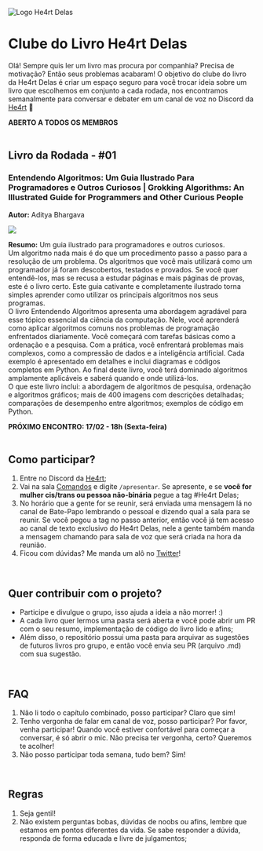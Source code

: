 ![Logo He4rt Delas](https://user-images.githubusercontent.com/70709761/218798759-ba019a52-4094-42e0-8108-6f6118a85fff.png)
<br />

# Clube do Livro He4rt Delas

Olá! Sempre quis ler um livro mas procura por companhia? Precisa de motivação? Então seus problemas acabaram! O objetivo do clube do livro da He4rt Delas é criar um espaço seguro para você trocar ideia sobre um livro que escolhemos em conjunto a cada rodada, nos encontramos semanalmente para conversar e debater em um canal de voz no Discord da [He4rt](https://discord.gg/he4rt) 💜

**ABERTO A TODOS OS MEMBROS**
<br />
<br />

## Livro da Rodada - #01

### **Entendendo Algoritmos: Um Guia Ilustrado Para Programadores e Outros Curiosos | Grokking Algorithms: An Illustrated Guide for Programmers and Other Curious People**

**Autor:** Aditya Bhargava

![](https://user-images.githubusercontent.com/70709761/218804565-10c93d07-1a38-4fb7-b40d-32405e07d524.jpg)

**Resumo:** Um guia ilustrado para programadores e outros curiosos.  
Um algoritmo nada mais é do que um procedimento passo a passo para a resolução de um problema. Os algoritmos que você mais utilizará como um programador já foram descobertos, testados e provados. Se você quer entendê-los, mas se recusa a estudar páginas e mais páginas de provas, este é o livro certo. Este guia cativante e completamente ilustrado torna simples aprender como utilizar os principais algoritmos nos seus programas.  
O livro Entendendo Algoritmos apresenta uma abordagem agradável para esse tópico essencial da ciência da computação. Nele, você aprenderá como aplicar algoritmos comuns nos problemas de programação enfrentados diariamente. Você começará com tarefas básicas como a ordenação e a pesquisa. Com a prática, você enfrentará problemas mais complexos, como a compressão de dados e a inteligência artificial. Cada exemplo é apresentado em detalhes e inclui diagramas e códigos completos em Python. Ao final deste livro, você terá dominado algoritmos amplamente aplicáveis e saberá quando e onde utilizá-los.  
O que este livro inclui: a abordagem de algoritmos de pesquisa, ordenação e algoritmos gráficos; mais de 400 imagens com descrições detalhadas; comparações de desempenho entre algoritmos; exemplos de código em Python.

**PRÓXIMO ENCONTRO: 17/02 - 18h (Sexta-feira)**
<br />
<br />

## Como participar?

1.  Entre no Discord da [He4rt](https://discord.gg/he4rt);
2.  Vai na sala [Comandos](https://discordapp.com/channels/452926217558163456/542840741588762637) e digite `/apresentar`. Se apresente, e se **você for mulher cis/trans ou pessoa não-binária** pegue a tag #He4rt Delas;
3.  No horário que a gente for se reunir, será enviada uma mensagem lá no canal de Bate-Papo lembrando o pessoal e dizendo qual a sala para se reunir. Se você pegou a tag no passo anterior, então você já tem acesso ao canal de texto exclusivo do He4rt Delas, nele a gente também manda a mensagem chamando para sala de voz que será criada na hora da reunião.
4.  Ficou com dúvidas? Me manda um alô no [Twitter](https://twitter.com/gdiasbm)!
<br />

## Quer contribuir com o projeto?

*   Participe e divulgue o grupo, isso ajuda a ideia a não morrer! :)
*   A cada livro quer lermos uma pasta será aberta e você pode abrir um PR com o seu resumo, implementação de código do livro lido e afins;
*   Além disso, o repositório possui uma pasta para arquivar as sugestões de futuros livros pro grupo, e então você envia seu PR (arquivo .md) com sua sugestão.
<br />


## FAQ

1.  Não li todo o capítulo combinado, posso participar? Claro que sim!
2.  Tenho vergonha de falar em canal de voz, posso participar? Por favor, venha participar! Quando você estiver confortável para começar a conversar, é só abrir o mic. Não precisa ter vergonha, certo? Queremos te acolher!
3.  Não posso participar toda semana, tudo bem? Sim!
<br /> 


## Regras

1.  Seja gentil!
2.  Não existem perguntas bobas, dúvidas de noobs ou afins, lembre que estamos em pontos diferentes da vida. Se sabe responder a dúvida, responda de forma educada e livre de julgamentos;
